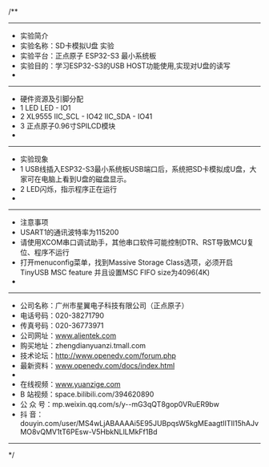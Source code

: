 /**
 ***************************************************************************************************
 * 实验简介
 * 实验名称：SD卡模拟U盘 实验
 * 实验平台：正点原子 ESP32-S3 最小系统板
 * 实验目的：学习ESP32-S3的USB HOST功能使用,实现对U盘的读写
 * 
 ***************************************************************************************************
 * 硬件资源及引脚分配
 * 1 LED
     LED - IO1
 * 2 XL9555
     IIC_SCL - IO42
     IIC_SDA - IO41
 * 3 正点原子0.96寸SPILCD模块
 * 
 ***************************************************************************************************
 * 实验现象
 * 1 USB线插入ESP32-S3最小系统板USB端口后，系统把SD卡模拟成U盘，大家可在电脑上看到U盘的磁盘显示。
 * 2 LED闪烁，指示程序正在运行
 * 
 ***************************************************************************************************
 * 注意事项
 * USART1的通讯波特率为115200
 * 请使用XCOM串口调试助手，其他串口软件可能控制DTR、RST导致MCU复位、程序不运行
 * 打开menuconfig菜单，找到Massive Storage Class选项，必须开启TinyUSB MSC feature 并且设置MSC FIFO size为4096(4K)
 * 
 ***********************************************************************************************************
 * 公司名称：广州市星翼电子科技有限公司（正点原子）
 * 电话号码：020-38271790
 * 传真号码：020-36773971
 * 公司网址：www.alientek.com
 * 购买地址：zhengdianyuanzi.tmall.com
 * 技术论坛：http://www.openedv.com/forum.php
 * 最新资料：www.openedv.com/docs/index.html
 *
 * 在线视频：www.yuanzige.com
 * B 站视频：space.bilibili.com/394620890
 * 公 众 号：mp.weixin.qq.com/s/y--mG3qQT8gop0VRuER9bw
 * 抖    音：douyin.com/user/MS4wLjABAAAAi5E95JUBpqsW5kgMEaagtIITIl15hAJvMO8vQMV1tT6PEsw-V5HbkNLlLMkFf1Bd
 ***********************************************************************************************************
 */